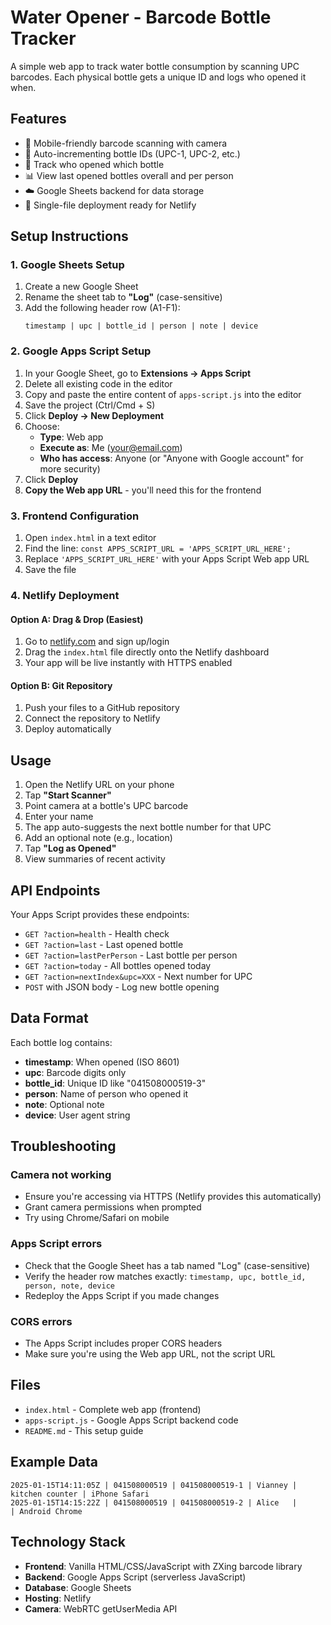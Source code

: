 # Water Opener - Barcode Bottle Tracker

A simple web app to track water bottle consumption by scanning UPC barcodes. Each physical bottle gets a unique ID and logs who opened it when.

## Features

- 📱 Mobile-friendly barcode scanning with camera
- 🔢 Auto-incrementing bottle IDs (UPC-1, UPC-2, etc.)
- 👥 Track who opened which bottle
- 📊 View last opened bottles overall and per person
- ☁️ Google Sheets backend for data storage
- 🚀 Single-file deployment ready for Netlify

## Setup Instructions

### 1. Google Sheets Setup

1. Create a new Google Sheet
2. Rename the sheet tab to **"Log"** (case-sensitive)
3. Add the following header row (A1-F1):
   ```
   timestamp | upc | bottle_id | person | note | device
   ```

### 2. Google Apps Script Setup

1. In your Google Sheet, go to **Extensions → Apps Script**
2. Delete all existing code in the editor
3. Copy and paste the entire content of `apps-script.js` into the editor
4. Save the project (Ctrl/Cmd + S)
5. Click **Deploy → New Deployment**
6. Choose:
   - **Type**: Web app
   - **Execute as**: Me (your@email.com)
   - **Who has access**: Anyone (or "Anyone with Google account" for more security)
7. Click **Deploy**
8. **Copy the Web app URL** - you'll need this for the frontend

### 3. Frontend Configuration

1. Open `index.html` in a text editor
2. Find the line: `const APPS_SCRIPT_URL = 'APPS_SCRIPT_URL_HERE';`
3. Replace `'APPS_SCRIPT_URL_HERE'` with your Apps Script Web app URL
4. Save the file

### 4. Netlify Deployment

#### Option A: Drag & Drop (Easiest)
1. Go to [netlify.com](https://netlify.com) and sign up/login
2. Drag the `index.html` file directly onto the Netlify dashboard
3. Your app will be live instantly with HTTPS enabled

#### Option B: Git Repository
1. Push your files to a GitHub repository
2. Connect the repository to Netlify
3. Deploy automatically

## Usage

1. Open the Netlify URL on your phone
2. Tap **"Start Scanner"** 
3. Point camera at a bottle's UPC barcode
4. Enter your name
5. The app auto-suggests the next bottle number for that UPC
6. Add an optional note (e.g., location)
7. Tap **"Log as Opened"**
8. View summaries of recent activity

## API Endpoints

Your Apps Script provides these endpoints:

- `GET ?action=health` - Health check
- `GET ?action=last` - Last opened bottle
- `GET ?action=lastPerPerson` - Last bottle per person
- `GET ?action=today` - All bottles opened today
- `GET ?action=nextIndex&upc=XXX` - Next number for UPC
- `POST` with JSON body - Log new bottle opening

## Data Format

Each bottle log contains:
- **timestamp**: When opened (ISO 8601)
- **upc**: Barcode digits only
- **bottle_id**: Unique ID like "041508000519-3"
- **person**: Name of person who opened it
- **note**: Optional note
- **device**: User agent string

## Troubleshooting

### Camera not working
- Ensure you're accessing via HTTPS (Netlify provides this automatically)
- Grant camera permissions when prompted
- Try using Chrome/Safari on mobile

### Apps Script errors
- Check that the Google Sheet has a tab named "Log" (case-sensitive)
- Verify the header row matches exactly: `timestamp, upc, bottle_id, person, note, device`
- Redeploy the Apps Script if you made changes

### CORS errors
- The Apps Script includes proper CORS headers
- Make sure you're using the Web app URL, not the script URL

## Files

- `index.html` - Complete web app (frontend)
- `apps-script.js` - Google Apps Script backend code
- `README.md` - This setup guide

## Example Data

```
2025-01-15T14:11:05Z | 041508000519 | 041508000519-1 | Vianney | kitchen counter | iPhone Safari
2025-01-15T14:15:22Z | 041508000519 | 041508000519-2 | Alice   |                 | Android Chrome
```

## Technology Stack

- **Frontend**: Vanilla HTML/CSS/JavaScript with ZXing barcode library
- **Backend**: Google Apps Script (serverless JavaScript)
- **Database**: Google Sheets
- **Hosting**: Netlify
- **Camera**: WebRTC getUserMedia API 